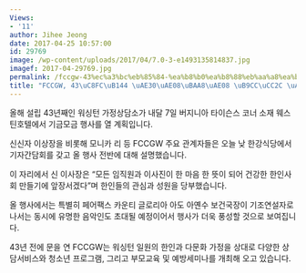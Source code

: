 ```yaml
---
Views:
- '11'
author: Jihee Jeong
date: 2017-04-25 10:57:00
id: 29769
image: /wp-content/uploads/2017/04/7.0-3-e1493135814837.jpg
imagef: 2017-04-29769.jpg
permalink: /fccgw-43%ec%a3%bc%eb%85%84-%ea%b8%b0%ea%b8%88%eb%aa%a8%ea%b8%88-%eb%a7%8c%ec%b0%ac-%ea%b0%9c%ec%b5%9c/
title: "FCCGW, 43\uC8FC\uB144 \uAE30\uAE08\uBAA8\uAE08 \uB9CC\uCC2C \uAC1C\uCD5C"
---
```


올해 설립 43년째인 워싱턴 가정상담소가 내달 7일 버지니아 타이슨스 코너 소재 웨스틴호텔에서 기금모금 행사를 열 계획입니다.

신신자 이상장을 비롯해 모니카 리 등 FCCGW 주요 관계자들은 오늘 낮 한강식당에서 기자간담회를 갖고 올 행사 전반에 대해 설명했습니다.

이 자리에서 신 이사장은 “모든 임직원과 이사진이 한 마음 한 뜻이 되어 건강한 한인사회 만들기에 앞장서겠다”며 한인들의 관심과 성원을 당부했습니다.

올 행사에서는 특별히 페어팩스 카운티 글로리아 아도 아옌수 보건국장이 기조연설자로 나서는 동시에 유명한 음악인도 초대될 예정이어서 행사가 더욱 풍성할 것으로 보여집니다.

43년 전에 문을 연 FCCGW는 워싱턴 일원의 한인과 다문화 가정을 상대로 다양한 상담서비스와 청소년 프로그램, 그리고 부모교육 및 예방세미나를 개최해 오고 있습니다.